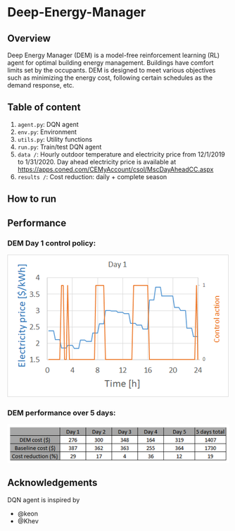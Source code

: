 # Deep-Energy-Manager
## Overview
Deep Energy Manager (DEM) is a model-free reinforcement learning (RL) agent for optimal building energy management. Buildings have comfort limits set by the occupants. DEM is designed to meet various objectives such as minimizing the energy cost, following certain schedules as the demand response, etc.
## Table of content
1. `agent.py`: DQN agent
2. `env.py`: Environment
3. `utils.py`: Utility functions
4. `run.py`: Train/test DQN agent
5. `data /`: Hourly outdoor temperature and electricity price from 12/1/2019 to 1/31/2020. Day ahead electricity price is available at https://apps.coned.com/CEMyAccount/csol/MscDayAheadCC.aspx
6. `results /`: Cost reduction: daily + complete season
## How to run

## Performance
### DEM Day 1 control policy:

![alt text](https://github.com/ab5163/Deep-Energy-Manager/blob/master/results/Day%201.png)

### DEM performance over 5 days:

![alt text](https://github.com/ab5163/Deep-Energy-Manager/blob/master/results/5%20days%20performance.png)

## Acknowledgements
DQN agent is inspired by 
* @keon
* @Khev
